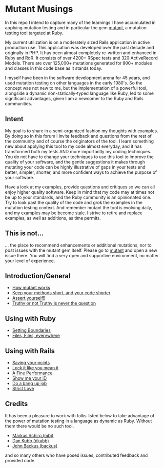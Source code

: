 # Mutant Musings

In this repo I intend to capture many of the learnings I have accumulated in applying mutation testing and in particular
the gem [mutant](https://github.com/mbj/mutant), a mutation testing tool targeted at Ruby.

My current utilization is on a moderately sized Rails application in active production use. This application was developed over
the past decade and originally in PHP. It has been almost completely re-written and enhanced in Ruby and RoR. It consists
of over 4200+ RSpec tests and 320 ActiveRecord Models. There are over 125,000+ mutations generated for 800+ modules and classes in this code base as it stands today.

I myself have been in the software development arena for 45 years, and used mutation testing on other languages in the early 1980's.
So the concept was not new to me, but the implementation of a powerful tool, alongside a dynamic non-statically-typed language like Ruby, led to some significant
advantages, given I am a newcomer to the Ruby and Rails communities.

## Intent

My goal is to share in a semi-organized fashion my thoughts with examples. By doing so in this forum I invite feedback and questions from the rest of the community and
of course the originators of the tool. I learn something new about applying this tool to my code almost everyday, and
it has transformed both my tests AND more importantly my coding techniques. You do not have to change your techniques to use this tool to improve the quality of your software,
and the gentle suggestions it makes through mutating your code can be highly illustrative of gaps in your tests and
better, simpler, shorter, and more confident ways to achieve the purpose of your software.

Have a look at my examples, provide questions and critiques so we can all enjoy higher quality software. Keep in mind that my code may at times not be up to your standards, and the Ruby community is an opinionated one. Try to look past the quality of the code and grok the examples in the mutation testing context. And remember mutant the tool is evolving daily, and my examples may be become stale. I strive to retire and replace examples, as well as additions, as time permits.

## This is not...
... the place to recommend enhancements or additional mutations, nor to post issues with the mutant gem itself. Please go to [mutant](https://github.com/mbj/mutant) and open a new issue there. You will find a very open and supportive environment, no matter your level of experience.

## Introduction/General

- [How mutant works](intro/workings.md)
- [Keep your methods short, and your code shorter](intro/shorten.md)
- [Assert yourself!!](intro/assertions.md)
- [Truthy or not Truthy is never the question](intro/truthy_falsey.md)

## Using with Ruby

- [Setting Boundaries](ruby/setting_boundaries.md)
- [Files, Files, everywhere](ruby/files_files.md)


## Using with Rails

- [Saving your points](rails/saving_your_points.md)
- [Lock it like you mean it](rails/lock_it_like_you_mean_it.md)
- [A Fine Performance](rails/a_fine_performance.md)
- [Show me your ID](rails/show_me_your_id.md)
- [Do a bang up job](rails/bang_up_job.md)
- [Strict Love](rails/strict_love.md)


Credits
-------

It has been a pleasure to work with folks listed below to take advantage of the power of mutation testing in a language as dynamic as Ruby. Without them there would be no such tool.

* [Markus Schirp (mbj)](https://github.com/mbj)
* [Dan Kubb (dkubb)](https://github.com/dkubb)
* [John Backus (backus)](https://github.com/backus)

and so many others who have posed issues, contributed feedback and provided code.

